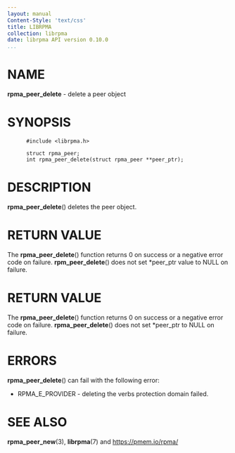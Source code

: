 ```yaml
---
layout: manual
Content-Style: 'text/css'
title: LIBRPMA
collection: librpma
date: librpma API version 0.10.0
...
```


[comment]: <> (SPDX-License-Identifier: BSD-3-Clause)
[comment]: <> (Copyright 2020-2022, Intel Corporation)

NAME
====

**rpma\_peer\_delete** - delete a peer object

SYNOPSIS
========

          #include <librpma.h>

          struct rpma_peer;
          int rpma_peer_delete(struct rpma_peer **peer_ptr);

DESCRIPTION
===========

**rpma\_peer\_delete**() deletes the peer object.

RETURN VALUE
============

The **rpma\_peer\_delete**() function returns 0 on success or a negative
error code on failure. **rpm\_peer\_delete**() does not set \*peer\_ptr
value to NULL on failure.

RETURN VALUE
============

The **rpma\_peer\_delete**() function returns 0 on success or a negative
error code on failure. **rpma\_peer\_delete**() does not set \*peer\_ptr
to NULL on failure.

ERRORS
======

**rpma\_peer\_delete**() can fail with the following error:

-   RPMA\_E\_PROVIDER - deleting the verbs protection domain failed.

SEE ALSO
========

**rpma\_peer\_new**(3), **librpma**(7) and https://pmem.io/rpma/
